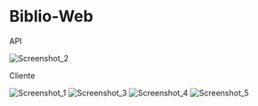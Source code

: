 ﻿# Biblio-Web

API

![Screenshot_2](https://user-images.githubusercontent.com/45102218/104131713-ef2e1680-5356-11eb-80a1-7977196fa248.png)

Cliente

![Screenshot_1](https://user-images.githubusercontent.com/45102218/104131695-d58ccf00-5356-11eb-8770-a64b02f472ff.png)
![Screenshot_3](https://user-images.githubusercontent.com/45102218/104131744-1e448800-5357-11eb-864f-92ef470982f2.png)
![Screenshot_4](https://user-images.githubusercontent.com/45102218/104131747-1edd1e80-5357-11eb-9d9e-f02de0988b1b.png)
![Screenshot_5](https://user-images.githubusercontent.com/45102218/104131748-1f75b500-5357-11eb-9b39-cab93ca1a1b1.png)


